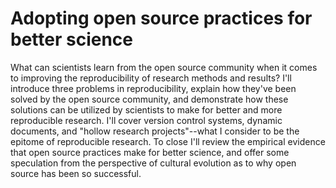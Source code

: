 # Adopting open source practices for better science

What can scientists learn from the open source community when it comes to improving the reproducibility of research methods and results? I'll introduce three problems in reproducibility, explain how they've been solved by the open source community, and demonstrate how these solutions can be utilized by scientists to make for better and more reproducible research. I'll cover version control systems, dynamic documents, and "hollow research projects"--what I consider to be the epitome of reproducible research. To close I'll review the empirical evidence that open source practices make for better science, and offer some speculation from the perspective of cultural evolution as to why open source has been so successful.
